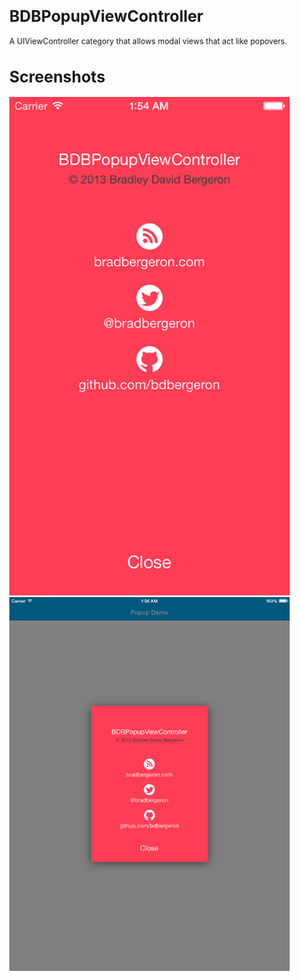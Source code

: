BDBPopupViewController
======================

A UIViewController category that allows modal views that act like popovers.

Screenshots
=====
![iPhone Screenshot](iPhone.png)
![iPad Screenshot](iPad.png)
